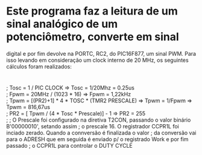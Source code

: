 # Este programa faz a leitura de um sinal analógico de um potenciômetro, converte em sinal
  digital e por fim devolve na PORTC, RC2, do PIC16F877, um sinal PWM.
  Para isso levando em consideração um clock interno de 20 MHz, os seguintes cálculos foram realizados:
#
;    Tosc = 1 / PIC CLOCK   =>  Tosc = 1/20Mhz = 0.25us                                    
;    Fpwm = 20MHz / (1023 * 16)  => Fpwm = 1,22kHz                                         
;    Tpwm = [(PR2)+1] * 4 * TOSC * (TMR2 PRESCALE) => Tpwm = 1/Fpwm => Tpwm = 816,67us     
;    PR2 = [ Tpwm / (4 * Tosc * Prescale)] - 1 => PR2 = 255                         
;
; O Prescale foi configurado na diretiva T2CON, passando o valor binário B'00000010', setando assim 
; o prescale 16. O registrador CCPR1L foi inciado zerado. Quando a connversão é finalizada o valor
; da conversão vai para o ADRESH que em seguida é enviado p/ o registrado Work e por fim passado 
; o CCPR1L para controlar o DUTY CYCLE
